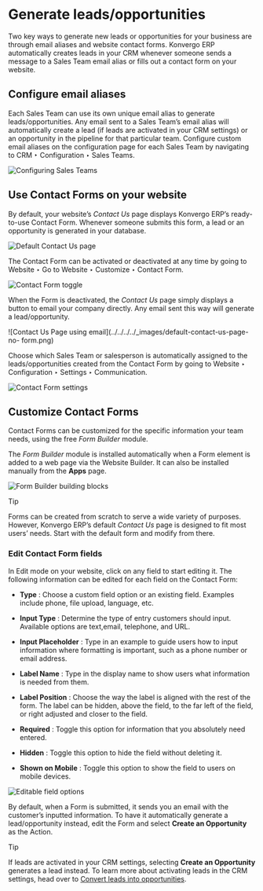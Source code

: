 # Generate leads/opportunities

Two key ways to generate new leads or opportunities for your business are
through email aliases and website contact forms. Konvergo ERP automatically creates
leads in your CRM whenever someone sends a message to a Sales Team email alias
or fills out a contact form on your website.

## Configure email aliases

Each Sales Team can use its own unique email alias to generate
leads/opportunities. Any email sent to a Sales Team’s email alias will
automatically create a lead (if leads are activated in your CRM settings) or
an opportunity in the pipeline for that particular team. Configure custom
email aliases on the configuration page for each Sales Team by navigating to
CRM ‣ Configuration ‣ Sales Teams.

![Configuring Sales Teams](../../../../_images/sales-team-config.png)

## Use Contact Forms on your website

By default, your website’s _Contact Us_ page displays Konvergo ERP’s ready-to-use
Contact Form. Whenever someone submits this form, a lead or an opportunity is
generated in your database.

![Default Contact Us page](../../../../_images/default-contact-us-page.png)

The Contact Form can be activated or deactivated at any time by going to
Website ‣ Go to Website ‣ Customize ‣ Contact Form.

![Contact Form toggle](../../../../_images/contact-form-toggle.png)

When the Form is deactivated, the _Contact Us_ page simply displays a button
to email your company directly. Any email sent this way will generate a
lead/opportunity.

![Contact Us Page using email](../../../../_images/default-contact-us-page-no-
form.png)

Choose which Sales Team or salesperson is automatically assigned to the
leads/opportunities created from the Contact Form by going to Website ‣
Configuration ‣ Settings ‣ Communication.

![Contact Form settings](../../../../_images/contact-form-settings.png)

## Customize Contact Forms

Contact Forms can be customized for the specific information your team needs,
using the free _Form Builder_ module.

The _Form Builder_ module is installed automatically when a Form element is
added to a web page via the Website Builder. It can also be installed manually
from the **Apps** page.

![Form Builder building blocks](../../../../_images/form-building-block.png)
<div class="alert alert-info">
<p class="alert-title">
Tip</p><p>Forms can be created from scratch to serve a wide variety of purposes. However, Konvergo ERP’s default
<em>Contact Us</em> page is designed to fit most users’ needs. Start with the default form and modify
from there.</p>
</div>

### Edit Contact Form fields

In Edit mode on your website, click on any field to start editing it. The
following information can be edited for each field on the Contact Form:

  * **Type** : Choose a custom field option or an existing field. Examples include phone, file upload, language, etc.

  * **Input Type** : Determine the type of entry customers should input. Available options are text,email, telephone, and URL.

  * **Input Placeholder** : Type in an example to guide users how to input information where formatting is important, such as a phone number or email address.

  * **Label Name** : Type in the display name to show users what information is needed from them.

  * **Label Position** : Choose the way the label is aligned with the rest of the form. The label can be hidden, above the field, to the far left of the field, or right adjusted and closer to the field.

  * **Required** : Toggle this option for information that you absolutely need entered.

  * **Hidden** : Toggle this option to hide the field without deleting it.

  * **Shown on Mobile** : Toggle this option to show the field to users on mobile devices.

![Editable field options](../../../../_images/editable-field-options.png)

By default, when a Form is submitted, it sends you an email with the
customer’s inputted information. To have it automatically generate a
lead/opportunity instead, edit the Form and select **Create an Opportunity**
as the Action.

<div class="alert alert-info">
<p class="alert-title">
Tip</p><p>If leads are activated in your CRM settings, selecting <b>Create an Opportunity</b>
generates a lead instead. To learn more about activating leads in the CRM settings, head over to
<a href="convert">Convert leads into opportunities</a>.</p>
</div>

